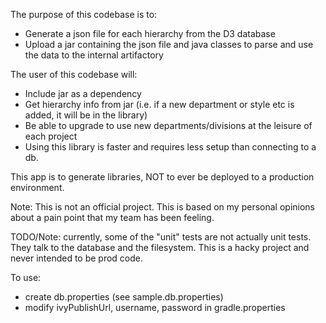 The purpose of this codebase is to:
* Generate a json file for each hierarchy from the D3 database
* Upload a jar containing the json file and java classes to parse and use the data to the internal artifactory

The user of this codebase will:
* Include jar as a dependency
* Get hierarchy info from jar (i.e. if a new department or style etc is added, it will be in the library)
* Be able to upgrade to use new departments/divisions at the leisure of each project
* Using this library is faster and requires less setup than connecting to a db.

This app is to generate libraries, NOT to ever be deployed to a production environment. 

Note: This is not an official project. This is based on my personal opinions about a pain point that my team has been feeling.

TODO/Note: currently, some of the "unit" tests are not actually unit tests. They talk to the database and the filesystem. This is a hacky project and never intended to be prod code.


To use:
* create db.properties (see sample.db.properties)
* modify ivyPublishUrl, username, password in gradle.properties